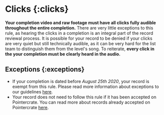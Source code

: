 # Clicks {:clicks}

**Your completion video and raw footage must have all clicks fully audible throughout the entire completion.** There are very little exceptions to this rule, as hearing the clicks in a completion is an integral part of the record reviewal process. It is possible for your record to be denied if your clicks are very quiet but still technically audible, as it can be very hard for the list team to distinguish them from the level's song. To reiterate, **every click in the your completion must be clearly heard in the audio.**

## Exceptions {:exceptions}

* If your completion is dated before *August 25th 2020*, your record is exempt from this rule. Please read more information about exceptions to our guidelines [here](#guideline-exceptions).
* Your record does not need to follow this rule if it has been accepted on Pointercrate. You can read more about records already accepted on Pointercrate [here](#pointercrate-auto-accept).